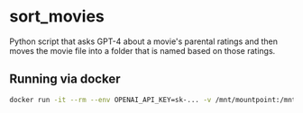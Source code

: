 # sort_movies

Python script that asks GPT-4 about a movie's parental ratings and then moves the movie file into a folder that is named based on those ratings.

## Running via docker

```sh
docker run -it --rm --env OPENAI_API_KEY=sk-... -v /mnt/mountpoint:/mnt/mountpoint movie_mover '/mnt/mountpoint/movies/moviename.mkv' /mnt/mountpoint/by-age
```
